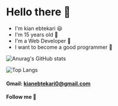  # Hello there 👋
  - I'm kian ebtekari 😃
  - I'm 15 years old 🎂
  - I'm a Web Developer 🎈
  - I want to become a good programmer :dart:

![Anurag's GitHub stats](https://github-readme-stats.vercel.app/api?username=KianEbtekari0&show_icons=true&theme=radical)

![Top Langs](https://github-readme-stats.vercel.app/api/top-langs/?username=KianEbtekari0&theme=tokyonight)

#### Gmail: kianebtekari0@gmail.com



#### Follow me 🥇
